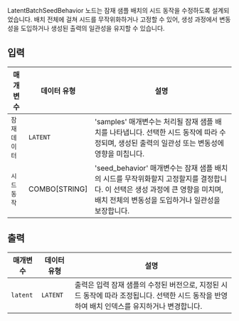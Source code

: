 
LatentBatchSeedBehavior 노드는 잠재 샘플 배치의 시드 동작을 수정하도록 설계되었습니다. 배치 전체에 걸쳐 시드를 무작위화하거나 고정할 수 있어, 생성 과정에서 변동성을 도입하거나 생성된 출력의 일관성을 유지할 수 있습니다.

## 입력

| 매개변수        | 데이터 유형   | 설명                                                                                                                                                                                |
| --------------- | ------------- | ----------------------------------------------------------------------------------------------------------------------------------------------------------------------------------- |
| `잠재 데이터`       | `LATENT`      | 'samples' 매개변수는 처리될 잠재 샘플 배치를 나타냅니다. 선택한 시드 동작에 따라 수정되며, 생성된 출력의 일관성 또는 변동성에 영향을 미칩니다.                                      |
| `시드 동작` | COMBO[STRING] | 'seed_behavior' 매개변수는 잠재 샘플 배치의 시드를 무작위화할지 고정할지를 결정합니다. 이 선택은 생성 과정에 큰 영향을 미치며, 배치 전체의 변동성을 도입하거나 일관성을 보장합니다. |

## 출력

| 매개변수 | 데이터 유형 | 설명                                                                                                                                          |
| -------- | ----------- | --------------------------------------------------------------------------------------------------------------------------------------------- |
| `latent` | `LATENT`    | 출력은 입력 잠재 샘플의 수정된 버전으로, 지정된 시드 동작에 따라 조정됩니다. 선택한 시드 동작을 반영하여 배치 인덱스를 유지하거나 변경합니다. |
